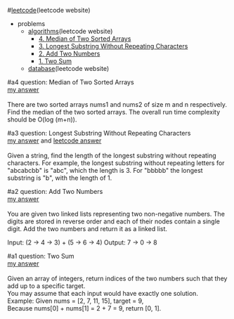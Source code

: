 #[leetcode](https://leetcode.com)(leetcode website)
* problems
  * [algorithms](https://leetcode.com/problemset/algorithms/)(leetcode website)
    * [4. Median of Two Sorted Arrays](https://github.com/ityoung/leetcode#a4)
    * [3. Longest Substring Without Repeating Characters](https://github.com/ityoung/leetcode#a3)
    * [2. Add Two Numbers](https://github.com/ityoung/leetcode#a2)
    * [1. Two Sum](https://github.com/ityoung/leetcode#a1)
  * [database](https://leetcode.com/problemset/database/)(leetcode website)

#a4
question: Median of Two Sorted Arrays <br>[my answer](https://github.com/ityoung/leetcode/blob/master/MedianofTwoSortedArrays.c "Time complexity: O(N)")<br><br>
There are two sorted arrays nums1 and nums2 of size m and n respectively. Find the median of the two sorted arrays. The overall run time complexity should be O(log (m+n)).

#a3
question: Longest Substring Without Repeating Characters  <br>
[my answer](https://github.com/ityoung/leetcode/blob/master/LongestSubstringWithoutRepeatingCharacters.c "Time complexity: O(N^2)<br>Space complexity: O(1)") and [leetcode answer](https://github.com/ityoung/leetcode/blob/master/T3-2.c "Time complexity: O(N)<br>Space complexity: O(N)")<br><br>
Given a string, find the length of the longest substring without repeating characters. For example, the longest substring without repeating letters for "abcabcbb" is "abc", which the length is 3. For "bbbbb" the longest substring is "b", with the length of 1.

#a2
question: Add Two Numbers  <br>[my answer](https://github.com/ityoung/leetcode/blob/master/AddTwoNumbers.c "Time complexity: O(max(m,n))<br>Space complexity: O(max(m,n))")<br><br>
You are given two linked lists representing two non-negative numbers. The digits are stored in reverse order and each of their nodes contain a single digit. Add the two numbers and return it as a linked list.

Input: (2 -> 4 -> 3) + (5 -> 6 -> 4)
Output: 7 -> 0 -> 8

#a1
question: Two Sum  <br>[my answer](https://github.com/ityoung/leetcode/blob/master/TwoSum.c "Time complexity: O(N)")<br><br>
Given an array of integers, return indices of the two numbers such that they add up to a specific target.<br>
You may assume that each input would have exactly one solution.<br>
Example:
Given nums = [2, 7, 11, 15], target = 9,<br>
Because nums[0] + nums[1] = 2 + 7 = 9,
return [0, 1].
